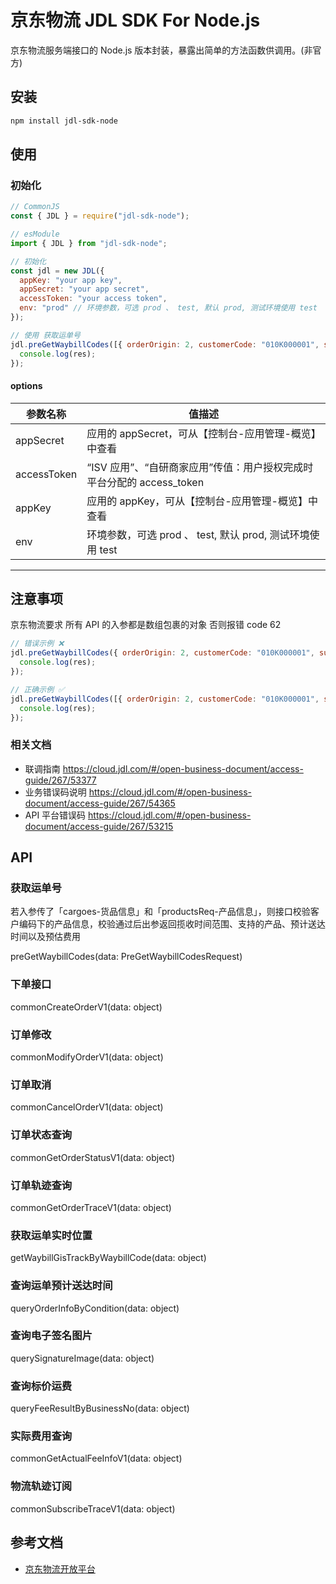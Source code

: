 # 京东物流 JDL SDK For Node.js

京东物流服务端接口的 Node.js 版本封装，暴露出简单的方法函数供调用。(非官方)

## 安装

```bash
npm install jdl-sdk-node
```

## 使用

### 初始化

```js
// CommonJS
const { JDL } = require("jdl-sdk-node");
```

```js
// esModule
import { JDL } from "jdl-sdk-node";
```

```js
// 初始化
const jdl = new JDL({
  appKey: "your app key",
  appSecret: "your app secret",
  accessToken: "your access token",
  env: "prod" // 环境参数，可选 prod 、 test, 默认 prod, 测试环境使用 test
});

// 使用 获取运单号
jdl.preGetWaybillCodes([{ orderOrigin: 2, customerCode: "010K000001", sum: 2 }]).then(res => {
  console.log(res);
});
```

#### options

| 参数名称    | 值描述                                                                |
| ----------- | --------------------------------------------------------------------- |
| appSecret   | 应用的 appSecret，可从【控制台-应用管理-概览】中查看                  |
| accessToken | “ISV 应用”、“自研商家应用”传值：用户授权完成时平台分配的 access_token |
| appKey      | 应用的 appKey，可从【控制台-应用管理-概览】中查看                     |
| env         | 环境参数，可选 prod 、 test, 默认 prod, 测试环境使用 test             |

---

## 注意事项

京东物流要求
所有 API 的入参都是数组包裹的对象
否则报错 code 62

```js
// 错误示例 ❌
jdl.preGetWaybillCodes({ orderOrigin: 2, customerCode: "010K000001", sum: 2 }).then(res => {
  console.log(res);
});
```

```js
// 正确示例 ✅
jdl.preGetWaybillCodes([{ orderOrigin: 2, customerCode: "010K000001", sum: 2 }]).then(res => {
  console.log(res);
});
```

### 相关文档

- 联调指南 https://cloud.jdl.com/#/open-business-document/access-guide/267/53377
- 业务错误码说明 https://cloud.jdl.com/#/open-business-document/access-guide/267/54365
- API 平台错误码 https://cloud.jdl.com/#/open-business-document/access-guide/267/53215

## API

### 获取运单号

若入参传了「cargoes-货品信息」和「productsReq-产品信息」，则接口校验客户编码下的产品信息，校验通过后出参返回揽收时间范围、支持的产品、预计送达时间以及预估费用

preGetWaybillCodes(data: PreGetWaybillCodesRequest)

### 下单接口

commonCreateOrderV1(data: object)

### 订单修改

commonModifyOrderV1(data: object)

### 订单取消

commonCancelOrderV1(data: object)

### 订单状态查询

commonGetOrderStatusV1(data: object)

### 订单轨迹查询

commonGetOrderTraceV1(data: object)

### 获取运单实时位置

getWaybillGisTrackByWaybillCode(data: object)

### 查询运单预计送达时间

queryOrderInfoByCondition(data: object)

### 查询电子签名图片

querySignatureImage(data: object)

### 查询标价运费

queryFeeResultByBusinessNo(data: object)

### 实际费用查询

commonGetActualFeeInfoV1(data: object)

### 物流轨迹订阅

commonSubscribeTraceV1(data: object)

## 参考文档

- [京东物流开放平台](https://cloud.jdl.com/#/open-business-document/access-guide/267/53375)
